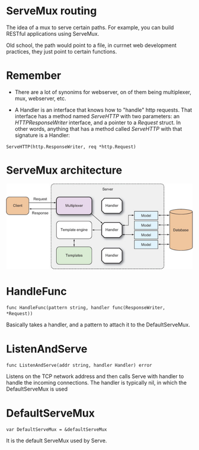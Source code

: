 ServeMux routing
======================

The idea of a mux to serve certain paths. For example, you can build RESTful applications
using ServeMux.

Old school, the path would point to a file, in currnet web
development practices, they just point to certain functions.

Remember
========

* There are a lot of synonims for webserver, on of them being multiplexer, mux, webserver, etc.

* A Handler is an interface that knows how to "handle" http requests. That interface has a method named
*ServeHTTP* with two parameters: an *HTTPResponseWriter* interface, and a pointer to a *Request* struct.
In other words, anything that has a method called *ServeHTTP* with that signature is a Handler:

```
ServeHTTP(http.ResponseWriter, req *http.Request)
```

ServeMux architecture
=====================

![Arch](./04_routing/handler_arch.jpg?raw=true "servemux_arch")



HandleFunc
===========

```
func HandleFunc(pattern string, handler func(ResponseWriter, *Request))
```

Basically takes a handler, and a pattern to attach it to the DefaultServeMux.


ListenAndServe
=============

```
func ListenAndServe(addr string, handler Handler) error
```

Listens on the TCP network address and then calls Serve with handler to handle the incoming connections.
The handler is typically nil, in which the DefaultServeMux is used


DefaultServeMux
================

```
var DefaultServeMux = &defaultServeMux
```

It is the default ServeMux used by Serve.